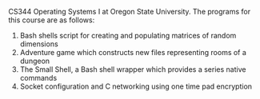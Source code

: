 CS344 Operating Systems I at Oregon State University.
The programs for this course are as follows: 
1. Bash shells script for creating and populating matrices of random dimensions
2. Adventure game which constructs new files representing rooms of a dungeon
3. The Small Shell, a Bash shell wrapper which provides a series native commands 
4. Socket configuration and C networking using one time pad encryption
